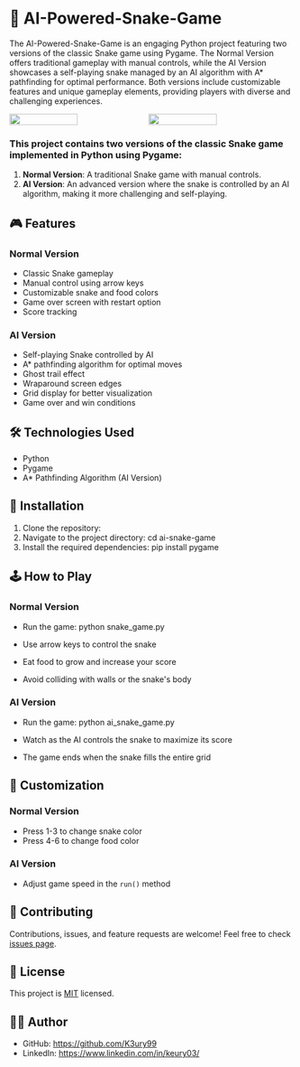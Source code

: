 # 🚀 AI-Powered-Snake-Game

The AI-Powered-Snake-Game is an engaging Python project featuring two versions of the classic Snake game using Pygame. The Normal Version offers traditional gameplay with manual controls, while the AI Version showcases a self-playing snake managed by an AI algorithm with A* pathfinding for optimal performance. Both versions include customizable features and unique gameplay elements, providing players with diverse and challenging experiences.

<div style="display: flex;">
  <img src="https://github.com/user-attachments/assets/fb8f2f35-3b6d-42e1-964a-80271cc5c61d" width="49%"></img>
  <img src="https://github.com/user-attachments/assets/49689b9f-c371-4914-89b5-65acab5507bf" width="49%"></img>
</div>

### This project contains two versions of the classic Snake game implemented in Python using Pygame:

1. **Normal Version**: A traditional Snake game with manual controls.
2. **AI Version**: An advanced version where the snake is controlled by an AI algorithm, making it more challenging and self-playing.

## 🎮 Features

### Normal Version
- Classic Snake gameplay
- Manual control using arrow keys
- Customizable snake and food colors
- Game over screen with restart option
- Score tracking

### AI Version
- Self-playing Snake controlled by AI
- A* pathfinding algorithm for optimal moves
- Ghost trail effect
- Wraparound screen edges
- Grid display for better visualization
- Game over and win conditions

## 🛠️ Technologies Used

- Python
- Pygame
- A* Pathfinding Algorithm (AI Version)

## 🚀 Installation

1. Clone the repository:
2. Navigate to the project directory: cd ai-snake-game
3. Install the required dependencies: pip install pygame

## 🕹️ How to Play

### Normal Version
- Run the game: python snake_game.py

- Use arrow keys to control the snake
- Eat food to grow and increase your score
- Avoid colliding with walls or the snake's body

### AI Version
- Run the game: python ai_snake_game.py

- Watch as the AI controls the snake to maximize its score
- The game ends when the snake fills the entire grid

## 🎨 Customization

### Normal Version
- Press 1-3 to change snake color
- Press 4-6 to change food color

### AI Version
- Adjust game speed in the `run()` method

## 🤝 Contributing

Contributions, issues, and feature requests are welcome! Feel free to check [issues page](https://github.com/yourusername/ai-snake-game/issues).

## 📜 License

This project is [MIT](https://choosealicense.com/licenses/mit/) licensed.

## 👨‍💻 Author

- GitHub: https://github.com/K3ury99 
- LinkedIn: https://www.linkedin.com/in/keury03/
